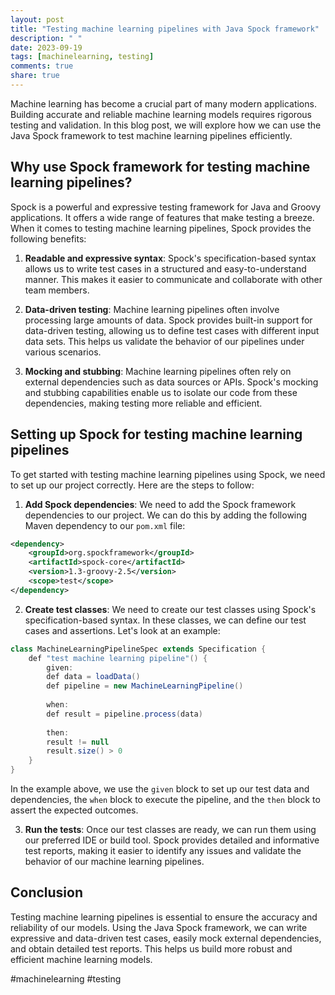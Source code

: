 ```yaml
---
layout: post
title: "Testing machine learning pipelines with Java Spock framework"
description: " "
date: 2023-09-19
tags: [machinelearning, testing]
comments: true
share: true
---
```


Machine learning has become a crucial part of many modern applications. Building accurate and reliable machine learning models requires rigorous testing and validation. In this blog post, we will explore how we can use the Java Spock framework to test machine learning pipelines efficiently.

## Why use Spock framework for testing machine learning pipelines?

Spock is a powerful and expressive testing framework for Java and Groovy applications. It offers a wide range of features that make testing a breeze. When it comes to testing machine learning pipelines, Spock provides the following benefits:

1. **Readable and expressive syntax**: Spock's specification-based syntax allows us to write test cases in a structured and easy-to-understand manner. This makes it easier to communicate and collaborate with other team members.

2. **Data-driven testing**: Machine learning pipelines often involve processing large amounts of data. Spock provides built-in support for data-driven testing, allowing us to define test cases with different input data sets. This helps us validate the behavior of our pipelines under various scenarios.

3. **Mocking and stubbing**: Machine learning pipelines often rely on external dependencies such as data sources or APIs. Spock's mocking and stubbing capabilities enable us to isolate our code from these dependencies, making testing more reliable and efficient.

## Setting up Spock for testing machine learning pipelines

To get started with testing machine learning pipelines using Spock, we need to set up our project correctly. Here are the steps to follow:

1. **Add Spock dependencies**: We need to add the Spock framework dependencies to our project. We can do this by adding the following Maven dependency to our `pom.xml` file:

```xml
<dependency>
    <groupId>org.spockframework</groupId>
    <artifactId>spock-core</artifactId>
    <version>1.3-groovy-2.5</version>
    <scope>test</scope>
</dependency>
```

2. **Create test classes**: We need to create our test classes using Spock's specification-based syntax. In these classes, we can define our test cases and assertions. Let's look at an example:

```java
class MachineLearningPipelineSpec extends Specification {
    def "test machine learning pipeline"() {
        given:
        def data = loadData()
        def pipeline = new MachineLearningPipeline()
        
        when:
        def result = pipeline.process(data)
        
        then:
        result != null
        result.size() > 0
    }
}
```

In the example above, we use the `given` block to set up our test data and dependencies, the `when` block to execute the pipeline, and the `then` block to assert the expected outcomes.

3. **Run the tests**: Once our test classes are ready, we can run them using our preferred IDE or build tool. Spock provides detailed and informative test reports, making it easier to identify any issues and validate the behavior of our machine learning pipelines.

## Conclusion

Testing machine learning pipelines is essential to ensure the accuracy and reliability of our models. Using the Java Spock framework, we can write expressive and data-driven test cases, easily mock external dependencies, and obtain detailed test reports. This helps us build more robust and efficient machine learning models.

#machinelearning #testing
